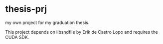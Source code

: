 # thesis-prj

my own project for my graduation thesis.

This project depends on libsndfile by Erik de Castro Lopo and requires the CUDA SDK.
